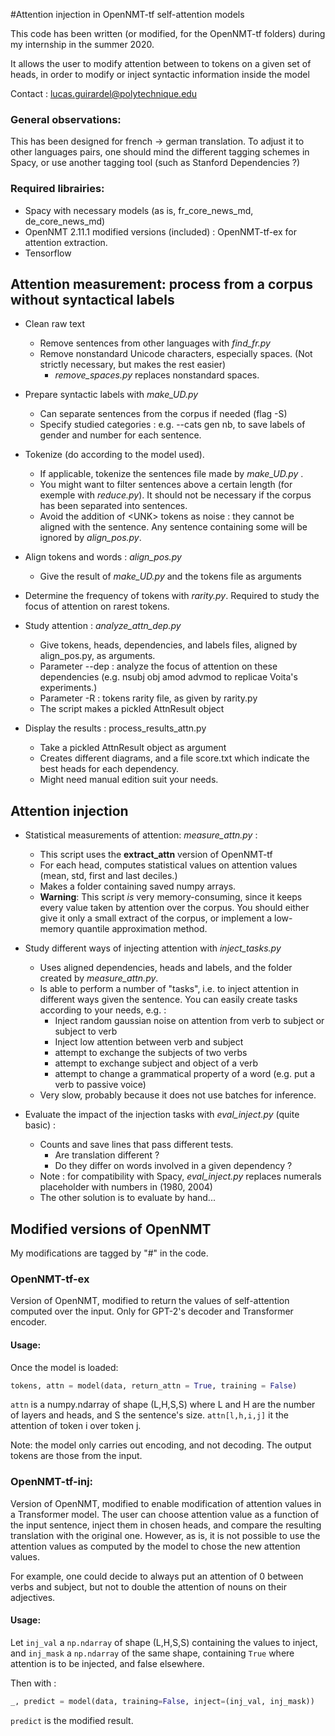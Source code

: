 #Attention  injection in OpenNMT-tf self-attention models

This code has been written (or modified, for the OpenNMT-tf folders) during my internship in the summer 2020.

It allows the user to modify attention between to tokens on a given set of heads, in order to modify or inject syntactic information inside
 the model

Contact : [lucas.guirardel@polytechnique.edu](mailto:lucas.guirardel@polytechnique.edu)

### General observations:

This has been designed for french -> german translation.
To adjust it to other languages pairs, one should mind the different tagging schemes in Spacy, or use another tagging 
tool (such as Stanford Dependencies ?)

### Required librairies:

- Spacy with necessary models (as is, fr_core_news_md, de_core_news_md) 
- OpenNMT 2.11.1 modified versions (included) : 
OpenNMT-tf-ex for attention extraction.
- Tensorflow 

## Attention measurement: process from a corpus without syntactical labels

- Clean raw text
    - Remove sentences from other languages with _find_fr.py_
    - Remove nonstandard Unicode characters, especially spaces. (Not strictly necessary, but makes the rest easier)
        - _remove_spaces.py_ replaces nonstandard spaces.

- Prepare syntactic labels with _make_UD.py_
    - Can separate sentences from the corpus if needed (flag -S)
    - Specify studied categories : e.g. --cats gen nb, to save labels of gender and number for each sentence. 

- Tokenize (do according to the model used).
    - If applicable, tokenize the sentences file made by _make_UD.py_ .
    - You might want to filter sentences above a certain length (for exemple with _reduce.py_).
     It should not be necessary if the corpus has been separated into sentences.
    - Avoid the addition of \<UNK\> tokens as noise : they cannot be aligned with the sentence.
    Any sentence containing some will be ignored by _align_pos.py_. 
     
- Align tokens and words : _align_pos.py_
    - Give the result of _make_UD.py_ and the tokens file as arguments
 
- Determine the frequency of tokens with _rarity.py_. 
Required to study the focus of attention on rarest tokens.

- Study attention : _analyze_attn_dep.py_
    - Give tokens, heads, dependencies, and labels files, aligned by align_pos.py, as arguments.
    - Parameter --dep : analyze the focus of attention on these dependencies 
    (e.g. nsubj obj amod advmod to replicae Voita's experiments.)
    - Parameter -R : tokens rarity file, as given by rarity.py
    - The script makes a pickled AttnResult object

- Display the results : process_results_attn.py
    - Take a pickled AttnResult object as argument
    - Creates different diagrams, and a file score.txt which indicate the best heads for each dependency.
    - Might need manual edition suit your needs. 

 
## Attention injection

- Statistical measurements of attention: _measure_attn.py_ :
    - This script uses the **extract_attn** version of OpenNMT-tf 
    - For each head, computes statistical values on attention values (mean, std, first and last deciles.)
    - Makes a folder containing saved numpy arrays.
    - **Warning**: This script *is* very memory-consuming, since it keeps every value taken by attention over the corpus.
    You should either give it only a small extract of the corpus, or implement a low-memory quantile approximation method.

- Study different ways of injecting attention with _inject_tasks.py_
    - Uses aligned dependencies, heads and labels, and the folder created by _measure_attn.py_.
    - Is able to perform a number of "tasks", i.e. to inject attention in different ways given the sentence.
    You can easily create tasks according to your needs, e.g. :
        - Inject random gaussian noise on attention from verb to subject or subject to verb
        - Inject low attention between verb and subject
        - attempt to exchange the subjects of two verbs 
        - attempt to exchange subject and object of a verb
        - attempt to change a grammatical property of a word (e.g. put a verb to passive voice)
    - Very slow, probably because it does not use batches for inference.

- Evaluate the impact of the injection tasks with _eval_inject.py_ (quite basic) : 
    - Counts and save lines that pass different tests.
        - Are translation different ?
        - Do they differ on words involved in a given dependency ?
    - Note : for compatibility with Spacy, _eval_inject.py_ replaces numerals placeholder with numbers in (1980, 2004)
    - The other solution is to evaluate by hand...

## Modified versions of OpenNMT

My modifications are tagged by "#<mod>" in the code.

### OpenNMT-tf-ex
Version of OpenNMT, modified to return the values of self-attention computed over the input.
Only for GPT-2's decoder and Transformer encoder.

#### Usage:
Once the model is loaded:
```python 
tokens, attn = model(data, return_attn = True, training = False)
```
`attn` is a numpy.ndarray of shape (L,H,S,S) where L and H are the number of layers and heads, and S the sentence's size.
 `attn[l,h,i,j]` it the attention of token i over token j.
 
 Note: the model only carries out encoding, and not decoding. The output tokens are those from the input.

### OpenNMT-tf-inj:
Version of OpenNMT, modified to enable modification of attention values in a Transformer model.
The user can choose attention value as a function of the input sentence, inject them in chosen heads, and compare the 
resulting translation with the original one. However, as is, it is not possible to use the attention values as computed 
by the model to chose the new attention values.

For example, one could decide to always put an attention of 0 between verbs and subject, but not to double the attention
of nouns on their adjectives.

#### Usage:
Let `inj_val` a `np.ndarray` of shape (L,H,S,S) containing the values to inject, and
`inj_mask` a `np.ndarray` of the same shape, containing `True` where attention is to be injected, and false elsewhere.

Then with :
```python
_, predict = model(data, training=False, inject=(inj_val, inj_mask))
```
`predict` is the modified result. 

